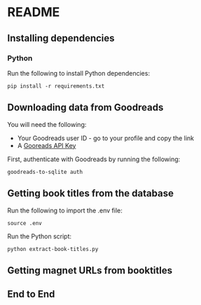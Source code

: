 # README


## Installing dependencies

### Python

Run the following to install Python dependencies:

```console
pip install -r requirements.txt
```


## Downloading data from Goodreads 

You will need the following:

* Your Goodreads user ID - go to your profile and copy the link 
* A [Gooreads API Key](https://www.goodreads.com/api/keys)

First, authenticate with Goodreads by running the following:

```console
goodreads-to-sqlite auth
```


## Getting book titles from the database

Run the following to import the .env file:

```console
source .env
```

Run the Python script:

```console
python extract-book-titles.py
```

## Getting magnet URLs from booktitles


## End to End

